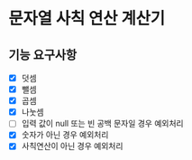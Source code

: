# 문자열 사칙 연산 계산기

## 기능 요구사항
- [x] 덧셈 
- [x] 뺄셈 
- [x] 곱셈 
- [x] 나눗셈 
- [ ] 입력 값이 null 또는 빈 공백 문자일 경우 예외처리
- [x] 숫자가 아닌 경우 예외처리
- [x] 사칙연산이 아닌 경우 예외처리